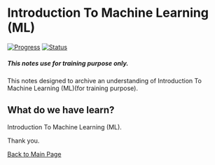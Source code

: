 #  Introduction To Machine Learning (ML)
[![Progress](https://img.shields.io/badge/Progress-100%25-blue.svg)]()
[![Status](https://img.shields.io/badge/Status-Completed-green.svg)]()

##### This notes use for training purpose only.
This notes designed to archive an understanding of  Introduction To Machine Learning (ML)(for training purpose).

## What do we have learn?

   Introduction To Machine Learning (ML).

Thank you.

[Back to Main Page](https://github.com/eikmarizal/DataStar/)
